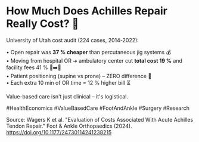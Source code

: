 # How Much Does Achilles Repair Really Cost? 💸

University of Utah cost audit (224 cases, 2014-2022):

• Open repair was **37 % cheaper** than percutaneous jig systems 💰  
• Moving from hospital OR ➜ ambulatory center cut **total cost 19 %** and facility fees 41 % 🏥➡️🏢  
• Patient positioning (supine vs prone) – ZERO difference 🚫  
• Each extra 10 min of OR time = 12 % higher bill ⏳

Value-based care isn't just clinical – it's logistical.

#HealthEconomics #ValueBasedCare #FootAndAnkle #Surgery #Research

Source: Wagers K et al. "Evaluation of Costs Associated With Acute Achilles Tendon Repair." Foot & Ankle Orthopaedics (2024). <https://doi.org/10.1177/24730114241238215>